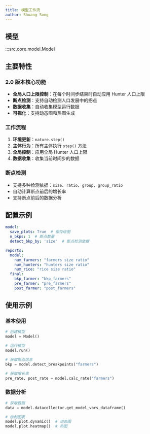```yaml
---
title: 模型工作流
author: Shuang Song
---
```


## 模型

:::src.core.model.Model

## 主要特性

### 2.0 版本核心功能
- **全局人口上限控制**：在每个时间步结束时自动应用 Hunter 人口上限
- **断点检测**：支持自动检测人口发展中的拐点
- **数据收集**：自动收集模型运行数据
- **可视化**：支持动态图和热图生成

### 工作流程
1. **环境更新**：`nature.step()`
2. **主体行为**：所有主体执行 `step()` 方法
3. **全局控制**：应用全局 Hunter 人口上限
4. **数据收集**：收集当前时间步的数据

### 断点检测
- 支持多种检测依据：`size`、`ratio`、`group`、`group_ratio`
- 自动计算断点前后的增长率
- 支持断点前后的数据分析

## 配置示例

```yaml
model:
  save_plots: True  # 保存绘图
  n_bkps: 1  # 断点数量
  detect_bkp_by: 'size'  # 断点检测依据

reports:
  model:
    num_farmers: "farmers size ratio"
    num_hunters: "hunters size ratio"
    num_rice: "rice size ratio"
  final:
    bkp_farmer: "bkp_farmers"
    pre_farmer: "pre_farmers"
    post_farmer: "post_farmers"
```

## 使用示例

### 基本使用
```python
# 创建模型
model = Model()

# 运行模型
model.run()

# 获取断点信息
bkp = model.detect_breakpoints("farmers")

# 获取增长率
pre_rate, post_rate = model.calc_rate("farmers")
```

### 数据分析
```python
# 获取数据
data = model.datacollector.get_model_vars_dataframe()

# 绘制图表
model.plot.dynamic()  # 动态图
model.plot.heatmap()  # 热图
```
